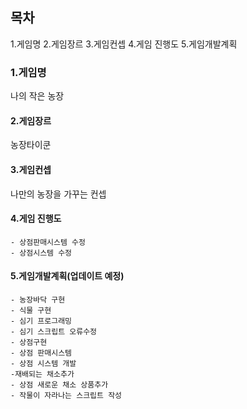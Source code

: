 ## 목차
1.게임명
2.게임장르
3.게임컨셉
4.게임 진행도
5.게임개발계획






### 1.게임명

나의 작은 농장
#### 2.게임장르

농장타이쿤

#### 3.게임컨셉

나만의 농장을 가꾸는 컨셉 

#### 4.게임 진행도
    - 상점판매시스템 수정
    - 상점시스템 수정
    



#### 5.게임개발계획(업데이트 예정)
    - 농장바닥 구현
    - 식물 구현
    - 심기 프로그래밍
    - 심기 스크립트 오류수정
    - 상점구현
    - 상점 판매시스템 
    - 상점 시스템 개발
    -재배되는 채소추가
    - 상점 새로운 채소 상품추가
    - 작물이 자라나는 스크립트 작성
